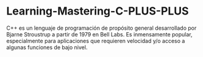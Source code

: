 # Learning-Mastering-C-PLUS-PLUS
 C++ es un lenguaje de programación de propósito general desarrollado por Bjarne Stroustrup a partir de 1979 en Bell Labs. Es inmensamente popular, especialmente para aplicaciones que requieren velocidad y/o acceso a algunas funciones de bajo nivel.
